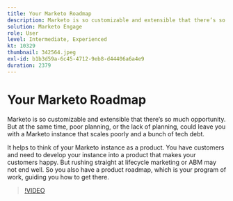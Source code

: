 ```yaml
---
title: Your Marketo Roadmap
description: Marketo is so customizable and extensible that there’s so much opportunity. But at the same time, poor planning, or the lack of planning, could leave you with … (Descriptions should be between 60 and 160 characters)
solution: Marketo Engage
role: User
level: Intermediate, Experienced
kt: 10329
thumbnail: 342564.jpeg
exl-id: b1b3d59a-6c45-4712-9eb8-d44406a6a4e9
duration: 2379
---
```

# Your Marketo Roadmap

Marketo is so customizable and extensible that there’s so much opportunity. But at the same time, poor planning, or the lack of planning, could leave you with a Marketo instance that scales poorly and a bunch of tech debt.

It helps to think of your Marketo instance as a product. You have customers and need to develop your instance into a product that makes your customers happy. But rushing straight at lifecycle marketing or ABM may not end well. So you also have a product roadmap, which is your program of work, guiding you how to get there.

>[!VIDEO](https://video.tv.adobe.com/v/342564/?quality=12&learn=on)
